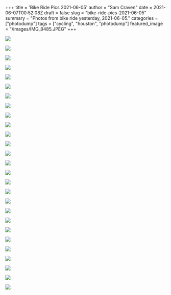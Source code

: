 +++
title = 'Bike Ride Pics 2021-06-05'
author = "Sam Craven"
date = 2021-06-07T00:52:08Z
draft = false
slug = "bike-ride-pics-2021-06-05"
summary = "Photos from bike ride yesterday, 2021-06-05."
categories = ["photodump"]
tags = ["cycling", "houston", "photodump"]
featured_image = "/images/IMG_8485.JPEG"
+++

![](/images/IMG_8470.JPEG)

![](/images/IMG_8471.JPEG)

![](/images/IMG_8472.JPEG)

![](/images/IMG_8473.JPEG)

![](/images/IMG_8474.JPEG)

![](/images/IMG_8475.JPEG)

![](/images/IMG_8476.JPEG)

![](/images/IMG_8477.JPEG)

![](/images/IMG_8478.JPEG)

![](/images/IMG_8480.JPEG)

![](/images/IMG_8482.JPEG)

![](/images/IMG_8483.JPEG)

![](/images/IMG_8484.JPEG)

![](/images/IMG_8485.JPEG)

![](/images/IMG_8486.JPEG)

![](/images/IMG_8487.JPEG)

![](/images/IMG_8489.JPEG)

![](/images/IMG_8490.JPEG)

![](/images/IMG_8491.JPEG)

![](/images/IMG_8492.JPEG)

![](/images/IMG_8493.JPEG)

![](/images/IMG_8494.JPEG)

![](/images/IMG_8496.JPEG)

![](/images/IMG_8497.JPEG)

![](/images/IMG_8498.JPEG)

![](/images/IMG_8499.JPEG)

![](/images/IMG_8500.JPEG)

